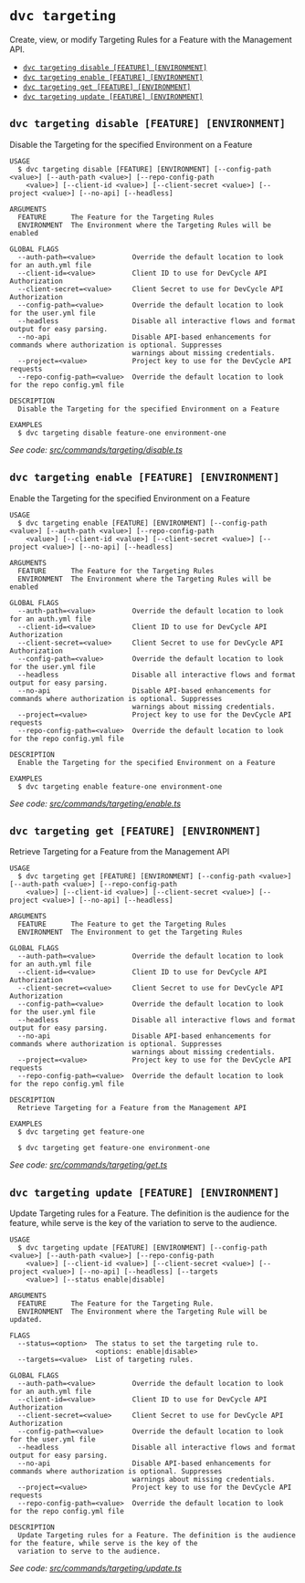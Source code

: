 `dvc targeting`
===============

Create, view, or modify Targeting Rules for a Feature with the Management API.

* [`dvc targeting disable [FEATURE] [ENVIRONMENT]`](#dvc-targeting-disable-feature-environment)
* [`dvc targeting enable [FEATURE] [ENVIRONMENT]`](#dvc-targeting-enable-feature-environment)
* [`dvc targeting get [FEATURE] [ENVIRONMENT]`](#dvc-targeting-get-feature-environment)
* [`dvc targeting update [FEATURE] [ENVIRONMENT]`](#dvc-targeting-update-feature-environment)

## `dvc targeting disable [FEATURE] [ENVIRONMENT]`

Disable the Targeting for the specified Environment on a Feature

```
USAGE
  $ dvc targeting disable [FEATURE] [ENVIRONMENT] [--config-path <value>] [--auth-path <value>] [--repo-config-path
    <value>] [--client-id <value>] [--client-secret <value>] [--project <value>] [--no-api] [--headless]

ARGUMENTS
  FEATURE      The Feature for the Targeting Rules
  ENVIRONMENT  The Environment where the Targeting Rules will be enabled

GLOBAL FLAGS
  --auth-path=<value>         Override the default location to look for an auth.yml file
  --client-id=<value>         Client ID to use for DevCycle API Authorization
  --client-secret=<value>     Client Secret to use for DevCycle API Authorization
  --config-path=<value>       Override the default location to look for the user.yml file
  --headless                  Disable all interactive flows and format output for easy parsing.
  --no-api                    Disable API-based enhancements for commands where authorization is optional. Suppresses
                              warnings about missing credentials.
  --project=<value>           Project key to use for the DevCycle API requests
  --repo-config-path=<value>  Override the default location to look for the repo config.yml file

DESCRIPTION
  Disable the Targeting for the specified Environment on a Feature

EXAMPLES
  $ dvc targeting disable feature-one environment-one
```

_See code: [src/commands/targeting/disable.ts](https://github.com/DevCycleHQ/cli/blob/v6.0.1/src/commands/targeting/disable.ts)_

## `dvc targeting enable [FEATURE] [ENVIRONMENT]`

Enable the Targeting for the specified Environment on a Feature

```
USAGE
  $ dvc targeting enable [FEATURE] [ENVIRONMENT] [--config-path <value>] [--auth-path <value>] [--repo-config-path
    <value>] [--client-id <value>] [--client-secret <value>] [--project <value>] [--no-api] [--headless]

ARGUMENTS
  FEATURE      The Feature for the Targeting Rules
  ENVIRONMENT  The Environment where the Targeting Rules will be enabled

GLOBAL FLAGS
  --auth-path=<value>         Override the default location to look for an auth.yml file
  --client-id=<value>         Client ID to use for DevCycle API Authorization
  --client-secret=<value>     Client Secret to use for DevCycle API Authorization
  --config-path=<value>       Override the default location to look for the user.yml file
  --headless                  Disable all interactive flows and format output for easy parsing.
  --no-api                    Disable API-based enhancements for commands where authorization is optional. Suppresses
                              warnings about missing credentials.
  --project=<value>           Project key to use for the DevCycle API requests
  --repo-config-path=<value>  Override the default location to look for the repo config.yml file

DESCRIPTION
  Enable the Targeting for the specified Environment on a Feature

EXAMPLES
  $ dvc targeting enable feature-one environment-one
```

_See code: [src/commands/targeting/enable.ts](https://github.com/DevCycleHQ/cli/blob/v6.0.1/src/commands/targeting/enable.ts)_

## `dvc targeting get [FEATURE] [ENVIRONMENT]`

Retrieve Targeting for a Feature from the Management API

```
USAGE
  $ dvc targeting get [FEATURE] [ENVIRONMENT] [--config-path <value>] [--auth-path <value>] [--repo-config-path
    <value>] [--client-id <value>] [--client-secret <value>] [--project <value>] [--no-api] [--headless]

ARGUMENTS
  FEATURE      The Feature to get the Targeting Rules
  ENVIRONMENT  The Environment to get the Targeting Rules

GLOBAL FLAGS
  --auth-path=<value>         Override the default location to look for an auth.yml file
  --client-id=<value>         Client ID to use for DevCycle API Authorization
  --client-secret=<value>     Client Secret to use for DevCycle API Authorization
  --config-path=<value>       Override the default location to look for the user.yml file
  --headless                  Disable all interactive flows and format output for easy parsing.
  --no-api                    Disable API-based enhancements for commands where authorization is optional. Suppresses
                              warnings about missing credentials.
  --project=<value>           Project key to use for the DevCycle API requests
  --repo-config-path=<value>  Override the default location to look for the repo config.yml file

DESCRIPTION
  Retrieve Targeting for a Feature from the Management API

EXAMPLES
  $ dvc targeting get feature-one

  $ dvc targeting get feature-one environment-one
```

_See code: [src/commands/targeting/get.ts](https://github.com/DevCycleHQ/cli/blob/v6.0.1/src/commands/targeting/get.ts)_

## `dvc targeting update [FEATURE] [ENVIRONMENT]`

Update Targeting rules for a Feature. The definition is the audience for the feature, while serve is the key of the variation to serve to the audience.

```
USAGE
  $ dvc targeting update [FEATURE] [ENVIRONMENT] [--config-path <value>] [--auth-path <value>] [--repo-config-path
    <value>] [--client-id <value>] [--client-secret <value>] [--project <value>] [--no-api] [--headless] [--targets
    <value>] [--status enable|disable]

ARGUMENTS
  FEATURE      The Feature for the Targeting Rule.
  ENVIRONMENT  The Environment where the Targeting Rule will be updated.

FLAGS
  --status=<option>  The status to set the targeting rule to.
                     <options: enable|disable>
  --targets=<value>  List of targeting rules.

GLOBAL FLAGS
  --auth-path=<value>         Override the default location to look for an auth.yml file
  --client-id=<value>         Client ID to use for DevCycle API Authorization
  --client-secret=<value>     Client Secret to use for DevCycle API Authorization
  --config-path=<value>       Override the default location to look for the user.yml file
  --headless                  Disable all interactive flows and format output for easy parsing.
  --no-api                    Disable API-based enhancements for commands where authorization is optional. Suppresses
                              warnings about missing credentials.
  --project=<value>           Project key to use for the DevCycle API requests
  --repo-config-path=<value>  Override the default location to look for the repo config.yml file

DESCRIPTION
  Update Targeting rules for a Feature. The definition is the audience for the feature, while serve is the key of the
  variation to serve to the audience.
```

_See code: [src/commands/targeting/update.ts](https://github.com/DevCycleHQ/cli/blob/v6.0.1/src/commands/targeting/update.ts)_

